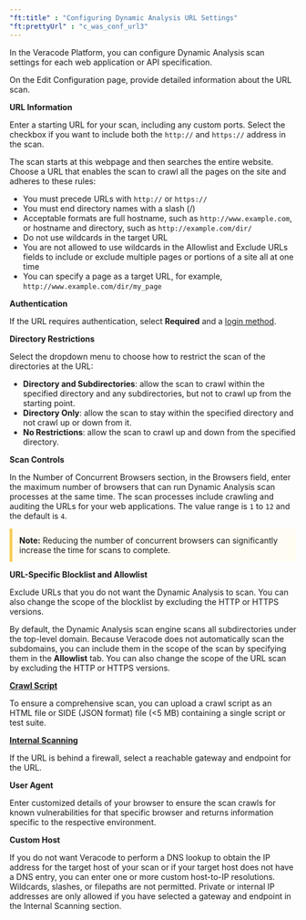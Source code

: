 ```yaml
---
"ft:title" : "Configuring Dynamic Analysis URL Settings"
"ft:prettyUrl" : "c_was_conf_url3"
---
```

In the Veracode Platform, you can configure Dynamic Analysis scan settings for each web application or API specification.

On the Edit Configuration page, provide detailed information about the URL scan.

**URL Information**

Enter a starting URL for your scan, including any custom ports. Select the checkbox if you want to include both the `http://` and `https://` address in the scan.

The scan starts at this webpage and then searches the entire website. Choose a URL that enables the scan to crawl all the pages on the site and adheres to these rules:

  - You must precede URLs with `http://` or `https://`
  - You must end directory names with a slash \(/\)
  - Acceptable formats are full hostname, such as `http://www.example.com`, or hostname and directory, such as `http://example.com/dir/`
  - Do not use wildcards in the target URL
  - You are not allowed to use wildcards in the Allowlist and Exclude URLs fields to include or exclude multiple pages or portions of a site all at one time
  - You can specify a page as a target URL, for example, `http://www.example.com/dir/my_page`

**Authentication**

If the URL requires authentication, select **Required** and a [login method](https://docs.veracode.com/r/c_was_login_settings).

**Directory Restrictions**

Select the dropdown menu to choose how to restrict the scan of the directories at the URL:

- **Directory and Subdirectories**: allow the scan to crawl within the specified directory and any subdirectories, but not to crawl up from the starting point.
- **Directory Only**: allow the scan to stay within the specified directory and not crawl up or down from it.
- **No Restrictions**: allow the scan to crawl up and down from the specified directory.

**Scan Controls**

In the Number of Concurrent Browsers section, in the Browsers field, enter the maximum number of browsers that can run Dynamic Analysis scan processes at the same time. The scan processes include crawling and auditing the URLs for your web applications. The value range is `1` to `12` and the default is `4`.

<p style="background-color:#FFFCF3; padding: 12px; border-left: 5px solid #F7CD55;"><b>Note:</b> Reducing the number of concurrent browsers can significantly increase the time for scans to complete.</p>

**URL-Specific Blocklist and Allowlist**

Exclude URLs that you do not want the Dynamic Analysis to scan. You can also change the scope of the blocklist by excluding the HTTP or HTTPS versions.

By default, the Dynamic Analysis scan engine scans all subdirectories under the top-level domain. Because Veracode does not automatically scan the subdomains, you can include them in the scope of the scan by specifying them in the **Allowlist** tab. You can also change the scope of the URL scan by excluding the HTTP or HTTPS versions.

**[Crawl Script](https://docs.veracode.com/r/t_was_crawl_script)**

To ensure a comprehensive scan, you can upload a crawl script as an HTML file or SIDE (JSON format) file (<5 MB) containing a single script or test suite.

**[Internal Scanning](https://docs.veracode.com/r/c_was_internal)**

If the URL is behind a firewall, select a reachable gateway and endpoint for the URL.

**User Agent**

Enter customized details of your browser to ensure the scan crawls for known vulnerabilities for that specific browser and returns information specific to the respective environment.

**Custom Host**

If you do not want Veracode to perform a DNS lookup to obtain the IP address for the target host of your scan or if your target host does not have a DNS entry, you can enter one or more custom host-to-IP resolutions. Wildcards, slashes, or filepaths are not permitted. Private or internal IP addresses are only allowed if you have selected a gateway and endpoint in the Internal Scanning section.
